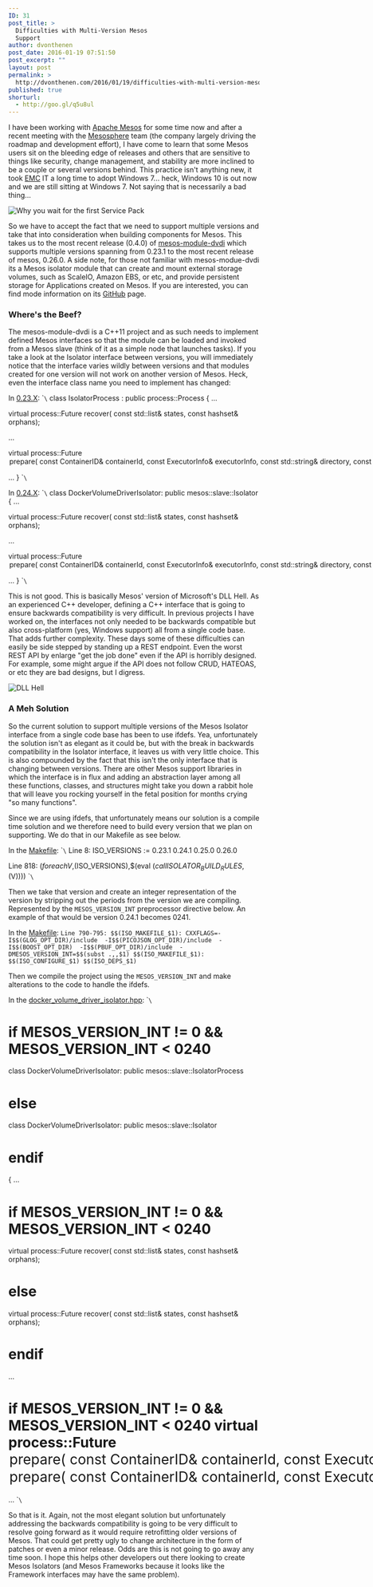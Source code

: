 ```yaml
---
ID: 31
post_title: >
  Difficulties with Multi-Version Mesos
  Support
author: dvonthenen
post_date: 2016-01-19 07:51:50
post_excerpt: ""
layout: post
permalink: >
  http://dvonthenen.com/2016/01/19/difficulties-with-multi-version-mesos-support/
published: true
shorturl:
  - http://goo.gl/q5u8ul
---
```

I have been working with [Apache Mesos][1] for some time now and after a recent meeting with the [Mesosphere][2] team (the company largely driving the roadmap and development effort), I have come to learn that some Mesos users sit on the bleeding edge of releases and others that are sensitive to things like security, change management, and stability are more inclined to be a couple or several versions behind. This practice isn't anything new, it took [EMC][3] IT a long time to adopt Windows 7... heck, Windows 10 is out now and we are still sitting at Windows 7. Not saying that is necessarily a bad thing...

![Why you wait for the first Service Pack][4]

So we have to accept the fact that we need to support multiple versions and take that into consideration when building components for Mesos. This takes us to the most recent release (0.4.0) of [mesos-module-dvdi][5] which supports multiple versions spanning from 0.23.1 to the most recent release of mesos, 0.26.0. A side note, for those not familiar with mesos-modue-dvdi its a Mesos isolator module that can create and mount external storage volumes, such as ScaleIO, Amazon EBS, or etc, and provide persistent storage for Applications created on Mesos. If you are interested, you can find mode information on its [GitHub][6] page.

### Where's the Beef?

The mesos-module-dvdi is a C++11 project and as such needs to implement defined Mesos interfaces so that the module can be loaded and invoked from a Mesos slave (think of it as a simple node that launches tasks). If you take a look at the Isolator interface between versions, you will immediately notice that the interface varies wildly between versions and that modules created for one version will not work on another version of Mesos. Heck, even the interface class name you need to implement has changed:

In [0\.23.X][7]: \``\` class IsolatorProcess : public process::Process { ...

virtual process::Future recover( const std::list& states, const hashset& orphans);

...

virtual process::Future<Option> prepare( const ContainerID& containerId, const ExecutorInfo& executorInfo, const std::string& directory, const Option& rootfs, const Option& user);

... } \``\`

In [0\.24.X][8]: \``\` class DockerVolumeDriverIsolator: public mesos::slave::Isolator { ...

virtual process::Future recover( const std::list& states, const hashset& orphans);

...

virtual process::Future<Option> prepare( const ContainerID& containerId, const ExecutorInfo& executorInfo, const std::string& directory, const Option& user);

... } \``\`

This is not good. This is basically Mesos' version of Microsoft's DLL Hell. As an experienced C++ developer, defining a C++ interface that is going to ensure backwards compatibility is very difficult. In previous projects I have worked on, the interfaces not only needed to be backwards compatible but also cross-platform (yes, Windows support) all from a single code base. That adds further complexity. These days some of these difficulties can easily be side stepped by standing up a REST endpoint. Even the worst REST API by enlarge "get the job done" even if the API is horribly designed. For example, some might argue if the API does not follow CRUD, HATEOAS, or etc they are bad designs, but I digress.

![DLL Hell][9]

### A Meh Solution

So the current solution to support multiple versions of the Mesos Isolator interface from a single code base has been to use ifdefs. Yea, unfortunately the solution isn't as elegant as it could be, but with the break in backwards compatibility in the Isolator interface, it leaves us with very little choice. This is also compounded by the fact that this isn't the only interface that is changing between versions. There are other Mesos support libraries in which the interface is in flux and adding an abstraction layer among all these functions, classes, and structures might take you down a rabbit hole that will leave you rocking yourself in the fetal position for months crying "so many functions".

Since we are using ifdefs, that unfortunately means our solution is a compile time solution and we therefore need to build every version that we plan on supporting. We do that in our Makefile as see below.

In the [Makefile][10]: \``\` Line 8: ISO_VERSIONS := 0.23.1 0.24.1 0.25.0 0.26.0

Line 818: $(foreach V,$(ISO_VERSIONS),$(eval $(call ISOLATOR_BUILD_RULES,$(V)))) \``\`

Then we take that version and create an integer representation of the version by stripping out the periods from the version we are compiling. Represented by the `MESOS_VERSION_INT` preprocessor directive below. An example of that would be version 0.24.1 becomes 0241.

In the [Makefile][10]: `Line 790-795:
$$(ISO_MAKEFILE_$1): CXXFLAGS=-I$$(GLOG_OPT_DIR)/include 
                                                    -I$$(PICOJSON_OPT_DIR)/include 
                                                    -I$$(BOOST_OPT_DIR) 
                                                    -I$$(PBUF_OPT_DIR)/include 
                                                    -DMESOS_VERSION_INT=$$(subst .,,$1)
$$(ISO_MAKEFILE_$1): $$(ISO_CONFIGURE_$1) $$(ISO_DEPS_$1)`

Then we compile the project using the `MESOS_VERSION_INT` and make alterations to the code to handle the ifdefs.

In the [docker_volume_driver_isolator.hpp][11]: \``\`

# if MESOS_VERSION_INT != 0 && MESOS_VERSION_INT < 0240

class DockerVolumeDriverIsolator: public mesos::slave::IsolatorProcess

# else

class DockerVolumeDriverIsolator: public mesos::slave::Isolator

# endif

{ ...

# if MESOS_VERSION_INT != 0 && MESOS_VERSION_INT < 0240

virtual process::Future recover( const std::list& states, const hashset& orphans);

# else

virtual process::Future recover( const std::list& states, const hashset& orphans);

# endif

...

# if MESOS_VERSION_INT != 0 && MESOS_VERSION_INT < 0240 virtual process::Future<Option> prepare( const ContainerID& containerId, const ExecutorInfo& executorInfo, const std::string& directory, const Option& rootfs, const Option& user); #else virtual process::Future<Option> prepare( const ContainerID& containerId, const ExecutorInfo& executorInfo, const std::string& directory, const Option& user); #endif

... \``\`

So that is it. Again, not the most elegant solution but unfortunately addressing the backwards compatibility is going to be very difficult to resolve going forward as it would require retrofitting older versions of Mesos. That could get pretty ugly to change architecture in the form of patches or even a minor release. Odds are this is not going to go away any time soon. I hope this helps other developers out there looking to create Mesos Isolators (and Mesos Frameworks because it looks like the Framework interfaces may have the same problem).

 [1]: http://mesos.apache.org/
 [2]: https://mesosphere.com/
 [3]: http://www.emc.com/
 [4]: https://raw.githubusercontent.com/dvonthenen/blog/master/images/windows10install.png
 [5]: https://github.com/emccode/mesos-module-dvdi/releases/tag/v0.4.0
 [6]: https://github.com/emccode/mesos-module-dvdi
 [7]: https://github.com/apache/mesos/blob/0.23.1/include/mesos/slave/isolator.hpp
 [8]: https://github.com/apache/mesos/blob/0.24.1/include/mesos/slave/isolator.hpp
 [9]: https://raw.githubusercontent.com/dvonthenen/blog/master/images/dllhell.jpg
 [10]: https://github.com/emccode/mesos-module-dvdi/blob/v0.4.0/Makefile
 [11]: https://github.com/emccode/mesos-module-dvdi/blob/v0.4.0/isolator/isolator/docker_volume_driver_isolator.hpp